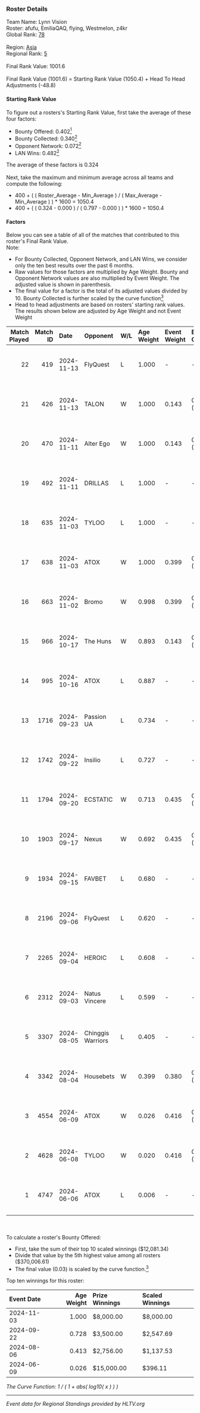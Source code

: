 ### Roster Details<br />
Team Name: Lynn Vision<br />
Roster: afufu, EmiliaQAQ, flying, Westmelon, z4kr<br />
Global Rank: [78](../../standings_global_2024_12_02.md)<br />
<br />
Region: [Asia]( ../../standings_asia_2024_12_02.md)<br />
Regional Rank: [5]( ../../standings_asia_2024_12_02.md)<br />
<br />
Final Rank Value:  1001.6<br />
<br />
Final Rank Value (1001.6) = Starting Rank Value (1050.4) + Head To Head Adjustments (-48.8)<br />

#### Starting Rank Value<br />
To figure out a rosters's Starting Rank Value, first take the average of these four factors:<br />
- Bounty Offered: 0.402[<sup>1</sup>](#table2)
- Bounty Collected: 0.340[<sup>2</sup>](#table1)
- Opponent Network: 0.072[<sup>2</sup>](#table1)
- LAN Wins: 0.482[<sup>2</sup>](#table1)

The average of these factors is 0.324<br />
<br />
Next, take the maximum and minimum average across all teams and compute the following:<br />
- 400 + ( ( Roster_Average - Min_Average ) / ( Max_Average - Min_Average ) ) * 1600 = 1050.4
- 400 + ( ( 0.324 - 0.000 ) / ( 0.797 - 0.000 ) ) * 1600 = 1050.4


#### Factors<br />
Below you can see a table of all of the matches that contributed to this roster's Final Rank Value.<br />
Note:<br />

- For Bounty Collected, Opponent Network, and LAN Wins, we consider only the ten best results over the past 6 months.
- Raw values for those factors are multiplied by Age Weight. Bounty and Opponent Network values are also multiplied by Event Weight. The adjusted value is shown in parenthesis.
- The final value for a factor is the total of its adjusted values divided by 10. Bounty Collected is further scaled by the curve function[<sup>3</sup>](#curveFunction)
- Head to head adjustments are based on rosters' starting rank values. The results shown below are adjusted by Age Weight and not Event Weight
<span id="table1"></span><br />


| Match Played | Match ID | Date       | Opponent          | W/L | Age Weight | Event Weight | Bounty Collected | Opponent Network | LAN Wins  | H2H Adj. | Roster                                     |
| -: | -: | :- | :- | :- | :- | :- | :- | :- | :- | -: | :- |
|           22 |      419 | 2024-11-13 | FlyQuest          | L   | 1.000      | -            | -                | -                | -         |    -2.63 | afufu, EmiliaQAQ, flying, Westmelon, z4kr  |
|           21 |      426 | 2024-11-13 | TALON             | W   | 1.000      | 0.143        | 0.000 (0.000)    | 0.224 (0.032)    | 1 (1.000) |     4.87 | afufu, EmiliaQAQ, flying, Westmelon, z4kr  |
|           20 |      470 | 2024-11-11 | Alter Ego         | W   | 1.000      | 0.143        | 0.000 (0.000)    | 0.145 (0.021)    | 1 (1.000) |     2.87 | afufu, EmiliaQAQ, flying, Westmelon, z4kr  |
|           19 |      492 | 2024-11-11 | DRILLAS           | L   | 1.000      | -            | -                | -                | -         |   -19.56 | afufu, EmiliaQAQ, flying, Westmelon, z4kr  |
|           18 |      635 | 2024-11-03 | TYLOO             | L   | 1.000      | -            | -                | -                | -         |   -16.28 | afufu, EmiliaQAQ, flying, Westmelon, z4kr  |
|           17 |      638 | 2024-11-03 | ATOX              | W   | 1.000      | 0.399        | 0.020 (0.008)    | 0.135 (0.054)    | 1 (1.000) |     7.60 | afufu, EmiliaQAQ, flying, Westmelon, z4kr  |
|           16 |      663 | 2024-11-02 | Bromo             | W   | 0.998      | 0.399        | 0.008 (0.003)    | 0.191 (0.076)    | 1 (0.998) |     4.83 | afufu, EmiliaQAQ, flying, Westmelon, z4kr  |
|           15 |      966 | 2024-10-17 | The Huns          | W   | 0.893      | 0.143        | 0.039 (0.005)    | 0.262 (0.033)    | 0 (0.000) |     9.76 | afufu, EmiliaQAQ, flying, Westmelon, z4kr  |
|           14 |      995 | 2024-10-16 | ATOX              | L   | 0.887      | -            | -                | -                | -         |   -20.86 | afufu, EmiliaQAQ, flying, Westmelon, z4kr  |
|           13 |     1716 | 2024-09-23 | Passion UA        | L   | 0.734      | -            | -                | -                | -         |    -8.03 | afufu, EmiliaQAQ, flying, Westmelon, z4kr  |
|           12 |     1742 | 2024-09-22 | Insilio           | L   | 0.727      | -            | -                | -                | -         |   -13.16 | afufu, EmiliaQAQ, flying, Westmelon, z4kr  |
|           11 |     1794 | 2024-09-20 | ECSTATIC          | W   | 0.713      | 0.435        | 0.034 (0.010)    | 0.812 (0.252)    | 0 (0.000) |     9.37 | afufu, EmiliaQAQ, flying, Westmelon, z4kr  |
|           10 |     1903 | 2024-09-17 | Nexus             | W   | 0.692      | 0.435        | 0.286 (0.086)    | 0.747 (0.224)    | 0 (0.000) |    17.20 | afufu, EmiliaQAQ, flying, Westmelon, z4kr  |
|            9 |     1934 | 2024-09-15 | FAVBET            | L   | 0.680      | -            | -                | -                | -         |   -13.05 | afufu, EmiliaQAQ, flying, Westmelon, z4kr  |
|            8 |     2196 | 2024-09-06 | FlyQuest          | L   | 0.620      | -            | -                | -                | -         |    -2.12 | afufu, EmiliaQAQ, flying, Westmelon, z4kr  |
|            7 |     2265 | 2024-09-04 | HEROIC            | L   | 0.608      | -            | -                | -                | -         |    -0.61 | afufu, EmiliaQAQ, flying, Westmelon, z4kr  |
|            6 |     2312 | 2024-09-03 | Natus Vincere     | L   | 0.599      | -            | -                | -                | -         |    -0.18 | afufu, EmiliaQAQ, flying, Westmelon, z4kr  |
|            5 |     3307 | 2024-08-05 | Chinggis Warriors | L   | 0.405      | -            | -                | -                | -         |   -10.62 | afufu, EmiliaQAQ, flying, Westmelon, z4kr  |
|            4 |     3342 | 2024-08-04 | Housebets         | W   | 0.399      | 0.380        | 0.004 (0.001)    | 0.128 (0.019)    | 1 (0.399) |     1.44 | afufu, EmiliaQAQ, flying, Westmelon, z4kr  |
|            3 |     4554 | 2024-06-09 | ATOX              | W   | 0.026      | 0.416        | 0.035 (0.000)    | 0.273 (0.003)    | 0 (0.000) |     0.29 | EmiliaQAQ, flying, Starry, Westmelon, z4kr |
|            2 |     4628 | 2024-06-08 | TYLOO             | W   | 0.020      | 0.416        | 0.056 (0.000)    | 0.228 (0.002)    | 0 (0.000) |     0.24 | EmiliaQAQ, flying, Starry, Westmelon, z4kr |
|            1 |     4747 | 2024-06-06 | ATOX              | L   | 0.006      | -            | -                | -                | -         |    -0.13 | EmiliaQAQ, flying, Starry, Westmelon, z4kr |

<br />
<span id="table2"></span><br />
To calculate a roster's Bounty Offered:<br />

- First, take the sum of their top 10 scaled winnings ($12,081.34)
- Divide that value by the 5th highest value among all rosters ($370,006.61)
- The final value (0.03) is scaled by the curve function.[<sup>3</sup>](#curveFunction)

Top ten winnings for this roster:<br />

| Event Date | Age Weight | Prize Winnings | Scaled Winnings |
| :- | -: | :- | :- |
| 2024-11-03 |      1.000 | $8,000.00      | $8,000.00       |
| 2024-09-22 |      0.728 | $3,500.00      | $2,547.69       |
| 2024-08-06 |      0.413 | $2,756.00      | $1,137.53       |
| 2024-06-09 |      0.026 | $15,000.00     | $396.11         |


<span id="curveFunction"></span>_The Curve Function: 1 / ( 1 + abs( log10( x ) ) )_<br />

---
_Event data for Regional Standings provided by HLTV.org_<br />
